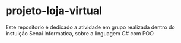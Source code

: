 # projeto-loja-virtual
Este repositorio é dedicado a atividade em grupo realizada dentro do instuição Senai Informatica, sobre a linguagem C# com POO
